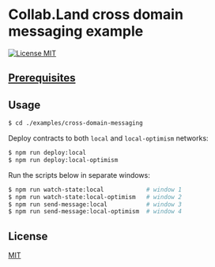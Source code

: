 # Collab.Land cross domain messaging example

[![License MIT][license-image]][license-url]

## [Prerequisites](https://github.com/abridged/collabland-contracts#installation)

## Usage

```bash
$ cd ./examples/cross-domain-messaging
```

Deploy contracts to both `local` and `local-optimism` networks:
```bash
$ npm run deploy:local
$ npm run deploy:local-optimism
```

Run the scripts below in separate windows:
```bash
$ npm run watch-state:local            # window 1
$ npm run watch-state:local-optimism   # window 2
$ npm run send-message:local           # window 3
$ npm run send-message:local-optimism  # window 4
```

## License

[MIT][license-url]

[license-image]: https://img.shields.io/badge/License-MIT-yellow.svg
[license-url]: https://github.com/abridged/collabland-contracts/blob/master/LICENSE
